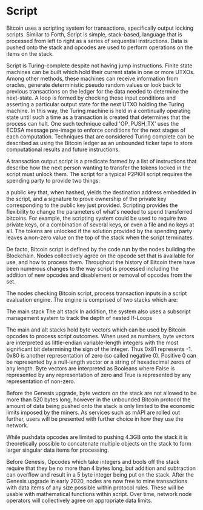 # Script

Bitcoin uses a scripting system for transactions, specifically output locking scripts. Similar to Forth, Script is simple, stack-based, language that is processed from left to right as a series of sequential instructions. Data is pushed onto the stack and opcodes are used to perform operations on the items on the stack.

Script is Turing-complete despite not having jump instructions. Finite state machines can be built which hold their current state in one or more UTXOs. Among other methods, these machines can receive information from oracles, generate deterministic pseudo random values or look back to previous transactions on the ledger for the data needed to determine the next-state. A loop is formed by checking these input conditions and asserting a particular output state for the next UTXO holding the Turing machine. In this way, the Turing machine is held in a continually operating state until such a time as a transaction is created that determines that the process can halt. One such technique called 'OP\_PUSH\_TX' uses the ECDSA message pre-image to enforce conditions for the next stages of each computation. Techniques that are considered Turing complete can be described as using the Bitcoin ledger as an unbounded ticker tape to store computational results and future instructions.

A transaction output script is a predicate formed by a list of instructions that describe how the next person wanting to transfer the tokens locked in the script must unlock them. The script for a typical P2PKH script requires the spending party to provide two things:

a public key that, when hashed, yields the destination address embedded in the script, and a signature to prove ownership of the private key corresponding to the public key just provided. Scripting provides the flexibility to change the parameters of what's needed to spend transferred bitcoins. For example, the scripting system could be used to require two private keys, or a combination of several keys, or even a file and no keys at all. The tokens are unlocked if the solution provided by the spending party leaves a non-zero value on the top of the stack when the script terminates.

De facto, Bitcoin script is defined by the code run by the nodes building the Blockchain. Nodes collectively agree on the opcode set that is available for use, and how to process them. Throughout the history of Bitcoin there have been numerous changes to the way script is processed including the addition of new opcodes and disablement or removal of opcodes from the set.

The nodes checking Bitcoin script, process transaction inputs in a script evaluation engine. The engine is comprised of two stacks which are:

The main stack The alt stack In addition, the system also uses a subscript management system to track the depth of nested If-Loops

The main and alt stacks hold byte vectors which can be used by Bitcoin opcodes to process script outcomes. When used as numbers, byte vectors are interpreted as little-endian variable-length integers with the most significant bit determining the sign of the integer. Thus 0x81 represents -1. 0x80 is another representation of zero (so called negative 0). Positive 0 can be represented by a null-length vector or a string of hexadecimal zeros of any length. Byte vectors are interpreted as Booleans where False is represented by any representation of zero and True is represented by any representation of non-zero.

Before the Genesis upgrade, byte vectors on the stack are not allowed to be more than 520 bytes long, however in the unbounded Bitcoin protocol the amount of data being pushed onto the stack is only limited to the economic limits imposed by the miners. As services such as mAPI are rolled out further, users will be presented with further choice in how they use the network.

While pushdata opcodes are limited to pushing 4.3GB onto the stack it is theoretically possible to concatenate multiple objects on the stack to form larger singular data items for processing.

Before Genesis, Opcodes which take integers and bools off the stack require that they be no more than 4 bytes long, but addition and subtraction can overflow and result in a 5 byte integer being put on the stack. After the Genesis upgrade in early 2020, nodes are now free to mine transactions with data items of any size possible within protocol rules. These will be usable with mathematical functions within script. Over time, network node operators will collectively agree on appropriate data limits.
